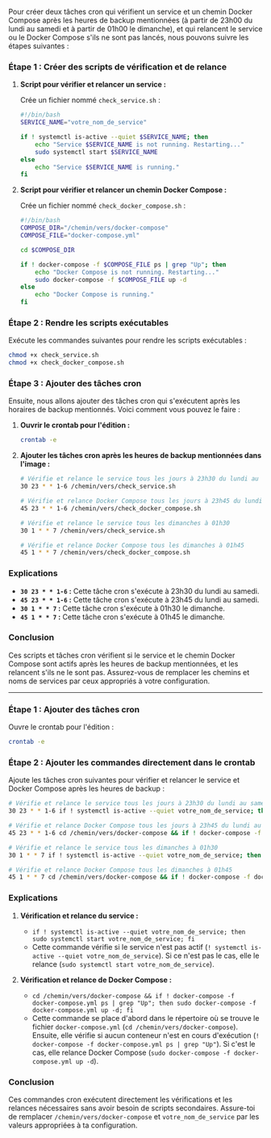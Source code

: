Pour créer deux tâches cron qui vérifient un service et un chemin Docker Compose après les heures de backup mentionnées (à partir de 23h00 du lundi au samedi et à partir de 01h00 le dimanche), et qui relancent le service ou le Docker Compose s'ils ne sont pas lancés, nous pouvons suivre les étapes suivantes :

### Étape 1 : Créer des scripts de vérification et de relance

1. **Script pour vérifier et relancer un service :**

    Crée un fichier nommé `check_service.sh` :

    ```sh
    #!/bin/bash
    SERVICE_NAME="votre_nom_de_service"

    if ! systemctl is-active --quiet $SERVICE_NAME; then
        echo "Service $SERVICE_NAME is not running. Restarting..."
        sudo systemctl start $SERVICE_NAME
    else
        echo "Service $SERVICE_NAME is running."
    fi
    ```

2. **Script pour vérifier et relancer un chemin Docker Compose :**

    Crée un fichier nommé `check_docker_compose.sh` :

    ```sh
    #!/bin/bash
    COMPOSE_DIR="/chemin/vers/docker-compose"
    COMPOSE_FILE="docker-compose.yml"

    cd $COMPOSE_DIR

    if ! docker-compose -f $COMPOSE_FILE ps | grep "Up"; then
        echo "Docker Compose is not running. Restarting..."
        sudo docker-compose -f $COMPOSE_FILE up -d
    else
        echo "Docker Compose is running."
    fi
    ```

### Étape 2 : Rendre les scripts exécutables

Exécute les commandes suivantes pour rendre les scripts exécutables :

```sh
chmod +x check_service.sh
chmod +x check_docker_compose.sh
```

### Étape 3 : Ajouter des tâches cron

Ensuite, nous allons ajouter des tâches cron qui s'exécutent après les horaires de backup mentionnés. Voici comment vous pouvez le faire :

1. **Ouvrir le crontab pour l'édition :**

    ```sh
    crontab -e
    ```

2. **Ajouter les tâches cron après les heures de backup mentionnées dans l'image :**

    ```sh
    # Vérifie et relance le service tous les jours à 23h30 du lundi au samedi
    30 23 * * 1-6 /chemin/vers/check_service.sh

    # Vérifie et relance Docker Compose tous les jours à 23h45 du lundi au samedi
    45 23 * * 1-6 /chemin/vers/check_docker_compose.sh

    # Vérifie et relance le service tous les dimanches à 01h30
    30 1 * * 7 /chemin/vers/check_service.sh

    # Vérifie et relance Docker Compose tous les dimanches à 01h45
    45 1 * * 7 /chemin/vers/check_docker_compose.sh
    ```

### Explications

- **`30 23 * * 1-6` :** Cette tâche cron s'exécute à 23h30 du lundi au samedi.
- **`45 23 * * 1-6` :** Cette tâche cron s'exécute à 23h45 du lundi au samedi.
- **`30 1 * * 7` :** Cette tâche cron s'exécute à 01h30 le dimanche.
- **`45 1 * * 7` :** Cette tâche cron s'exécute à 01h45 le dimanche.

### Conclusion

Ces scripts et tâches cron vérifient si le service et le chemin Docker Compose sont actifs après les heures de backup mentionnées, et les relancent s'ils ne le sont pas. Assurez-vous de remplacer les chemins et noms de services par ceux appropriés à votre configuration.

---

### Étape 1 : Ajouter des tâches cron

Ouvre le crontab pour l'édition :

```sh
crontab -e
```

### Étape 2 : Ajouter les commandes directement dans le crontab

Ajoute les tâches cron suivantes pour vérifier et relancer le service et Docker Compose après les heures de backup :

```sh
# Vérifie et relance le service tous les jours à 23h30 du lundi au samedi
30 23 * * 1-6 if ! systemctl is-active --quiet votre_nom_de_service; then sudo systemctl start votre_nom_de_service; fi

# Vérifie et relance Docker Compose tous les jours à 23h45 du lundi au samedi
45 23 * * 1-6 cd /chemin/vers/docker-compose && if ! docker-compose -f docker-compose.yml ps | grep "Up"; then sudo docker-compose -f docker-compose.yml up -d; fi

# Vérifie et relance le service tous les dimanches à 01h30
30 1 * * 7 if ! systemctl is-active --quiet votre_nom_de_service; then sudo systemctl start votre_nom_de_service; fi

# Vérifie et relance Docker Compose tous les dimanches à 01h45
45 1 * * 7 cd /chemin/vers/docker-compose && if ! docker-compose -f docker-compose.yml ps | grep "Up"; then sudo docker-compose -f docker-compose.yml up -d; fi
```

### Explications

1. **Vérification et relance du service :**
    - `if ! systemctl is-active --quiet votre_nom_de_service; then sudo systemctl start votre_nom_de_service; fi`
    - Cette commande vérifie si le service n'est pas actif (`! systemctl is-active --quiet votre_nom_de_service`). Si ce n'est pas le cas, elle le relance (`sudo systemctl start votre_nom_de_service`).

2. **Vérification et relance de Docker Compose :**
    - `cd /chemin/vers/docker-compose && if ! docker-compose -f docker-compose.yml ps | grep "Up"; then sudo docker-compose -f docker-compose.yml up -d; fi`
    - Cette commande se place d'abord dans le répertoire où se trouve le fichier `docker-compose.yml` (`cd /chemin/vers/docker-compose`). Ensuite, elle vérifie si aucun conteneur n'est en cours d'exécution (`! docker-compose -f docker-compose.yml ps | grep "Up"`). Si c'est le cas, elle relance Docker Compose (`sudo docker-compose -f docker-compose.yml up -d`).

### Conclusion

Ces commandes cron exécutent directement les vérifications et les relances nécessaires sans avoir besoin de scripts secondaires. Assure-toi de remplacer `/chemin/vers/docker-compose` et `votre_nom_de_service` par les valeurs appropriées à ta configuration.